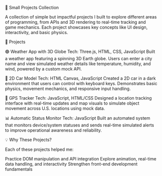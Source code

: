 🚀 Small Projects Collection

A collection of simple but impactful projects I built to explore different areas of programming, from APIs and 3D rendering to real-time tracking and game mechanics. Each project showcases key concepts like UI design, interactivity, and basic physics.

🔧 Projects

🟢 Weather App with 3D Globe
Tech: Three.js, HTML, CSS, JavaScript
Built a weather app featuring a spinning 3D Earth globe. Users can enter a city name and view simulated weather details like temperature, humidity, and wind, powered by a custom mock API.

🚗 2D Car Model
Tech: HTML Canvas, JavaScript
Created a 2D car in a dark environment that users can control with keyboard keys. Demonstrates basic physics, movement mechanics, and responsive input handling.

📍 GPS Tracker
Tech: JavaScript, HTML/CSS
Designed a location tracking interface with real-time updates and map visuals to simulate object movement across U.S. locations using mock data.

📊 Automatic Status Monitor
Tech: JavaScript
Built an automated system that monitors device/system statuses and sends real-time simulated alerts to improve operational awareness and reliability.

💡 Why These Projects?

Each of these projects helped me:

Practice DOM manipulation and API integration
Explore animation, real-time data handling, and interactivity
Strengthen front-end development fundamentals
